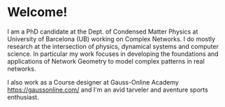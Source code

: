 # Welcome!

I am a PhD candidate at the Dept. of Condensed Matter Physics at University of Barcelona (UB) working on Complex Networks. I do mostly research at the intersection of physics, dynamical systems and computer science. In particular my work focuses in developing the foundations and applications of Network Geometry to model complex patterns in real networks.

I also work as a Course designer at Gauss-Online Academy https://gaussonline.com/ and I'm an avid tarveler and aventure sports enthusiast.

